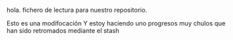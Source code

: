 hola. fichero de lectura para nuestro repositorio.

Esto es una modifocación Y estoy haciendo uno progresos muy chulos que han sido retromados mediante el stash

